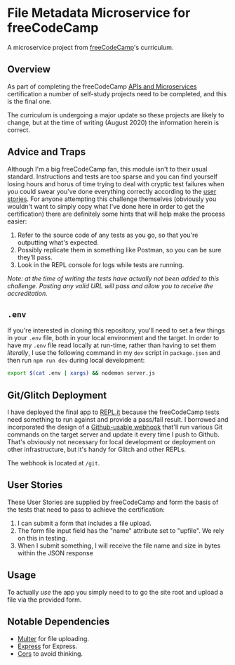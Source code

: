 # File Metadata Microservice for freeCodeCamp

A microservice project from [freeCodeCamp](https://www.freecodecamp.org/)'s curriculum.

## Overview

As part of completing the freeCodeCamp [APIs and Microservices](https://www.freecodecamp.org/learn/apis-and-microservices/) certification a number of self-study projects need to be completed, and this is the final one.

The curriculum is undergoing a major update so these projects are likely to change, but at the time of writing (August 2020) the information herein is correct.

## Advice and Traps

Although I'm a big freeCodeCamp fan, this module isn't to their usual standard. Instructions and tests are too sparse and you can find yourself losing hours and horus of time trying to deal with cryptic test failures when you could swear you've done everything correctly according to the [user stories](#user-stories). For anyone attempting this challenge themselves (obviously you wouldn't want to simply copy what I've done here in order to get the certification) there are definitely some hints that will help make the process easier:

1. Refer to the source code of any tests as you go, so that you're outputting what's expected.
1. Possibly replicate them in something like Postman, so you can be sure they'll pass.
1. Look in the REPL console for logs while tests are running.

_Note: at the time of writing the tests have actually not been added to this challenge. Pasting any valid URL will pass and allow you to receive the accreditation._

## `.env`

If you're interested in cloning this repository, you'll need to set a few things in your `.env` file, both in your local environment and the target. In order to have my `.env` file read locally at run-time, rather than having to set them _literally_, I use the following command in my `dev` script in `package.json` and then run `npm run dev` during local development:

~~~sh
export $(cat .env | xargs) && nodemon server.js
~~~

## Git/Glitch Deployment

I have deployed the final app to [REPL.it](https://repl.it/) because the freeCodeCamp tests need something to run against and provide a pass/fail result. I borrowed and incorporated the design of a [Github-usable webhook](https://github.com/nmcardoso/glitch-github-sync/) that'll run various Git commands on the target server and update it every time I push to Github. That's obviously not necessary for local development or deployment on other infrastructure, but it's handy for Glitch and other REPLs.

The webhook is located at `/git`.

## User Stories

These User Stories are supplied by freeCodeCamp and form the basis of the tests that need to pass to achieve the certification:

1. I can submit a form that includes a file upload.
2. The form file input field  has the "name" attribute set to "upfile". We rely on this in testing.
3. When I submit something, I will receive the file name and size in bytes within the JSON response

## Usage

To actually _use_ the app you simply need to to go the site root and upload a file via the provided form.

## Notable Dependencies

- [Multer](https://www.npmjs.com/package/multer) for file uploading.
- [Express](https://www.npmjs.com/package/express) for Express.
- [Cors](https://www.npmjs.com/package/cors) to avoid thinking.

